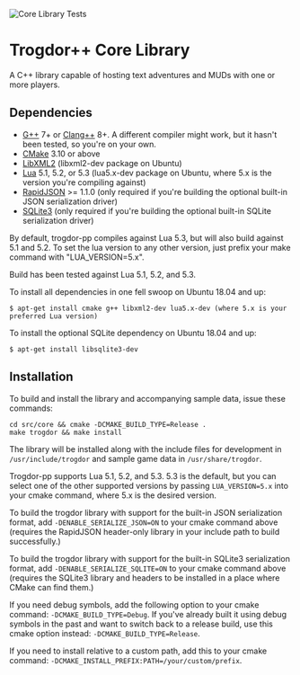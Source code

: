 ![Core Library Tests](https://github.com/crankycyclops/trogdor-pp/workflows/Core%20Library%20Tests/badge.svg)

# Trogdor++ Core Library

A C++ library capable of hosting text adventures and MUDs with one or more players.

## Dependencies

* [G++](https://gcc.gnu.org/projects/cxx-status.html) 7+ or [Clang++](https://clang.llvm.org/cxx_status.html) 8+. A different compiler might work, but it hasn't been tested, so you're on your own.
* [CMake](https://cmake.org/) 3.10 or above
* [LibXML2](http://xmlsoft.org/) (libxml2-dev package on Ubuntu)
* [Lua](https://www.lua.org/) 5.1, 5.2, or 5.3 (lua5.x-dev package on Ubuntu, where 5.x is the version you're compiling against)
* [RapidJSON](https://rapidjson.org/) >= 1.1.0 (only required if you're building the optional built-in JSON serialization driver)
* [SQLite3](https://www.sqlite.org/) (only required if you're building the optional built-in SQLite serialization driver)

By default, trogdor-pp compiles against Lua 5.3, but will also build against 5.1 and 5.2. To set the lua version to any other version, just prefix your make command with "LUA_VERSION=5.x".

Build has been tested against Lua 5.1, 5.2, and 5.3.

To install all dependencies in one fell swoop on Ubuntu 18.04 and up:

```
$ apt-get install cmake g++ libxml2-dev lua5.x-dev (where 5.x is your preferred Lua version)
```

To install the optional SQLite dependency on Ubuntu 18.04 and up:

```
$ apt-get install libsqlite3-dev
```

## Installation

To build and install the library and accompanying sample data, issue these commands:

```
cd src/core && cmake -DCMAKE_BUILD_TYPE=Release .
make trogdor && make install
```

The library will be installed along with the include files for development in `/usr/include/trogdor` and sample game data in `/usr/share/trogdor`.

Trogdor-pp supports Lua 5.1, 5.2, and 5.3. 5.3 is the default, but you can select one of the other supported versions by passing `LUA_VERSION=5.x` into your cmake command, where 5.x is the desired version.

To build the trogdor library with support for the built-in JSON serialization format, add `-DENABLE_SERIALIZE_JSON=ON` to your cmake command above (requires the RapidJSON header-only library in your include path to build successfully.)

To build the trogdor library with support for the built-in SQLite3 serialization format, add `-DENABLE_SERIALIZE_SQLITE=ON` to your cmake command above (requires the SQLite3 library and headers to be installed in a place where CMake can find them.)

If you need debug symbols, add the following option to your cmake command: `-DCMAKE_BUILD_TYPE=Debug`. If you've already built it using debug symbols in the past and want to switch back to a release build, use this cmake option instead: `-DCMAKE_BUILD_TYPE=Release`.

If you need to install relative to a custom path, add this to your cmake command: `-DCMAKE_INSTALL_PREFIX:PATH=/your/custom/prefix`.